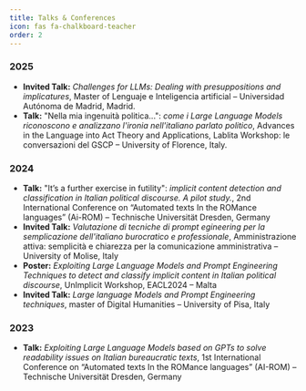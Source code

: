 ```yaml
---
title: Talks & Conferences
icon: fas fa-chalkboard-teacher
order: 2
---
```


### 2025
- **Invited Talk:** *Challenges for LLMs: Dealing with presuppositions and implicatures*, Master of Lenguaje e Inteligencia artificial – Universidad Autónoma de Madrid, Madrid.
- **Talk:** "Nella mia ingenuità politica...": *come i Large Language Models riconoscono e analizzano l'ironia nell'italiano parlato politico*, Advances in the Language into Act Theory and Applications, Lablita Workshop: le conversazioni del GSCP – University of Florence, Italy.

### 2024
- **Talk:** "It’s a further exercise in futility": *implicit content detection and classification in Italian political discourse. A pilot study.*, 2nd International Conference on “Automated texts In the ROMance languages” (Ai-ROM) – Technische Universität Dresden, Germany
- **Invited Talk:** *Valutazione di tecniche di prompt egineering per la semplicazione dell'italiano burocratico e professionale*, Amministrazione attiva: semplicità e chiarezza per la comunicazione amministrativa – University of Molise, Italy
- **Poster:** *Exploiting Large Language Models and Prompt Engineering Techniques to detect and classify implicit content in Italian political discourse*, UnImplicit Workshop, EACL2024 – Malta
- **Invited Talk:** *Large language Models and Prompt Engineering techniques*, master of Digital Humanities – University of Pisa, Italy

### 2023
- **Talk:** *Exploiting Large Language Models based on GPTs to solve readability issues on Italian bureaucratic texts*, 1st International Conference on “Automated texts In the ROMance languages” (AI-ROM) – Technische Universität Dresden, Germany

